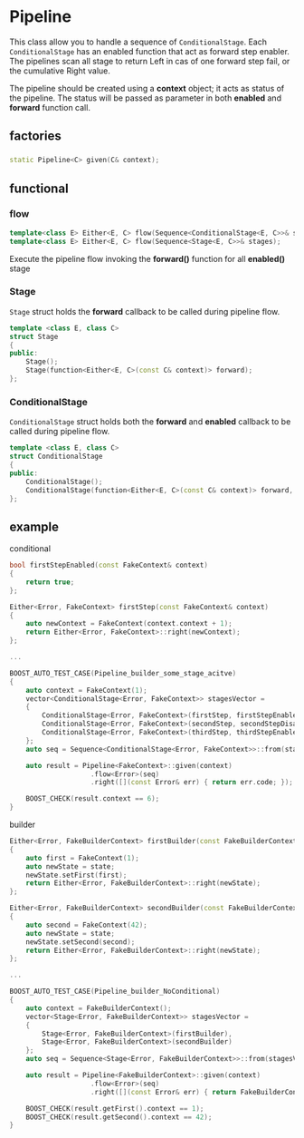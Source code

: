 # Pipeline

This class allow you to handle a sequence of `ConditionalStage`.
Each `ConditionalStage` has an enabled function that act as forward step enabler.
The pipelines scan all stage to return Left in cas of one forward step fail, or the cumulative Right value.

The pipeline should be created using a **context** object; it acts as status of the pipeline.
The status will be passed as parameter in both **enabled** and **forward** function call.

## factories

### 

```c++
static Pipeline<C> given(C& context);
```

## functional

### flow

```c++
template<class E> Either<E, C> flow(Sequence<ConditionalStage<E, C>>& stages);
template<class E> Either<E, C> flow(Sequence<Stage<E, C>>& stages);
```

Execute the pipeline flow invoking the **forward()** function for all **enabled()** stage

### Stage

`Stage` struct holds the **forward** callback to be called during pipeline flow.

```c++
template <class E, class C>
struct Stage
{
public:
    Stage();
    Stage(function<Either<E, C>(const C& context)> forward);
};

```
### ConditionalStage

`ConditionalStage` struct holds both the **forward** and **enabled** callback to be called during pipeline flow.

```c++
template <class E, class C>
struct ConditionalStage
{
public:
    ConditionalStage();
    ConditionalStage(function<Either<E, C>(const C& context)> forward, function<bool(const C& context)> enabled);
};
```

## example

conditional

```c++
bool firstStepEnabled(const FakeContext& context)
{
    return true;
};

Either<Error, FakeContext> firstStep(const FakeContext& context)
{
    auto newContext = FakeContext(context.context + 1);
    return Either<Error, FakeContext>::right(newContext);
};

...

BOOST_AUTO_TEST_CASE(Pipeline_builder_some_stage_acitve)
{
    auto context = FakeContext(1);
    vector<ConditionalStage<Error, FakeContext>> stagesVector = 
    {
        ConditionalStage<Error, FakeContext>(firstStep, firstStepEnabled),
        ConditionalStage<Error, FakeContext>(secondStep, secondStepDisabled),
        ConditionalStage<Error, FakeContext>(thirdStep, thirdStepEnabled)
    };
    auto seq = Sequence<ConditionalStage<Error, FakeContext>>::from(stagesVector);

    auto result = Pipeline<FakeContext>::given(context)
                    .flow<Error>(seq)
                    .right([](const Error& err) { return err.code; });

    BOOST_CHECK(result.context == 6);
}
```


builder

```c++
Either<Error, FakeBuilderContext> firstBuilder(const FakeBuilderContext& state)
{
    auto first = FakeContext(1);
    auto newState = state;
    newState.setFirst(first);
    return Either<Error, FakeBuilderContext>::right(newState);
};

Either<Error, FakeBuilderContext> secondBuilder(const FakeBuilderContext& state)
{
    auto second = FakeContext(42);
    auto newState = state;
    newState.setSecond(second);
    return Either<Error, FakeBuilderContext>::right(newState);
};

...

BOOST_AUTO_TEST_CASE(Pipeline_builder_NoConditional)
{
    auto context = FakeBuilderContext();
    vector<Stage<Error, FakeBuilderContext>> stagesVector = 
    {
        Stage<Error, FakeBuilderContext>(firstBuilder),
        Stage<Error, FakeBuilderContext>(secondBuilder)
    };
    auto seq = Sequence<Stage<Error, FakeBuilderContext>>::from(stagesVector);

    auto result = Pipeline<FakeBuilderContext>::given(context)
                    .flow<Error>(seq)
                    .right([](const Error& err) { return FakeBuilderContext(); });

    BOOST_CHECK(result.getFirst().context == 1);
    BOOST_CHECK(result.getSecond().context == 42);
}

```

